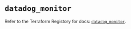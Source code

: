 # `datadog_monitor`

Refer to the Terraform Registory for docs: [`datadog_monitor`](https://registry.terraform.io/providers/datadog/datadog/3.24.0/docs/resources/monitor).
